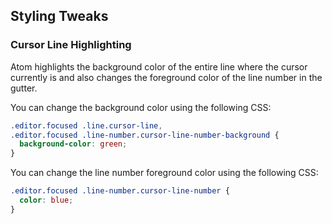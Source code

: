 ## Styling Tweaks

### Cursor Line Highlighting

Atom highlights the background color of the entire line where the cursor
currently is and also changes the foreground color of the line number in the
gutter.

You can change the background color using the following CSS:

```css
.editor.focused .line.cursor-line,
.editor.focused .line-number.cursor-line-number-background {
  background-color: green;
}
```

You can change the line number foreground color using the following CSS:

```css
.editor.focused .line-number.cursor-line-number {
  color: blue;
}
```
